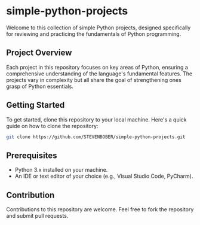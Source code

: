 # simple-python-projects

Welcome to this collection of simple Python projects, designed specifically for reviewing and practicing the fundamentals of Python programming. 
## Project Overview

Each project in this repository focuses on key areas of Python, ensuring a comprehensive understanding of the language's fundamental features. The projects vary in complexity but all share the goal of strengthening ones grasp of Python essentials.

## Getting Started

To get started, clone this repository to your local machine. Here's a quick guide on how to clone the repository:

```bash
git clone https://github.com/STEVENBOBER/simple-python-projects.git
```

## Prerequisites
- Python 3.x installed on your machine.
- An IDE or text editor of your choice (e.g., Visual Studio Code, PyCharm).

## Contribution

Contributions to this repository are welcome. Feel free to fork the repository and submit pull requests.
